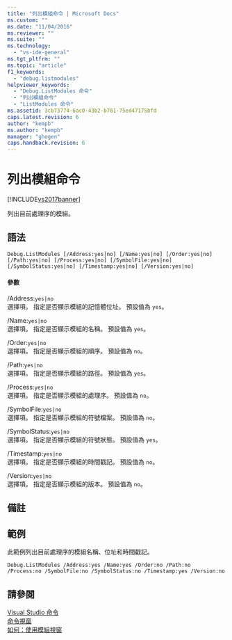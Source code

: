```yaml
---
title: "列出模組命令 | Microsoft Docs"
ms.custom: ""
ms.date: "11/04/2016"
ms.reviewer: ""
ms.suite: ""
ms.technology: 
  - "vs-ide-general"
ms.tgt_pltfrm: ""
ms.topic: "article"
f1_keywords: 
  - "debug.listmodules"
helpviewer_keywords: 
  - "Debug.ListModules 命令"
  - "列出模組命令"
  - "ListModules 命令"
ms.assetid: 3cb73774-6ac0-43b2-b781-75ed47175bfd
caps.latest.revision: 6
author: "kempb"
ms.author: "kempb"
manager: "ghogen"
caps.handback.revision: 6
---
```

# 列出模組命令
[!INCLUDE[vs2017banner](../../code-quality/includes/vs2017banner.md)]

列出目前處理序的模組。  
  
## 語法  
  
```  
Debug.ListModules [/Address:yes|no] [/Name:yes|no] [/Order:yes|no]  
[/Path:yes|no] [/Process:yes|no] [/SymbolFile:yes|no]  
[/SymbolStatus:yes|no] [/Timestamp:yes|no] [/Version:yes|no]  
```  
  
#### 參數  
 \/Address:`yes|no`  
 選擇項。  指定是否顯示模組的記憶體位址。  預設值為 `yes`。  
  
 \/Name:`yes|no`  
 選擇項。  指定是否顯示模組的名稱。  預設值為 `yes`。  
  
 \/Order:`yes|no`  
 選擇項。  指定是否顯示模組的順序。  預設值為 `no`。  
  
 \/Path:`yes|no`  
 選擇項。  指定是否顯示模組的路徑。  預設值為 `yes`。  
  
 \/Process:`yes|no`  
 選擇項。  指定是否顯示模組的處理序。  預設值為 `no`。  
  
 \/SymbolFile:`yes|no`  
 選擇項。  指定是否顯示模組的符號檔案。  預設值為 `no`。  
  
 \/SymbolStatus:`yes|no`  
 選擇項。  指定是否顯示模組的符號狀態。  預設值為 `yes`。  
  
 \/Timestamp:`yes|no`  
 選擇項。  指定是否顯示模組的時間戳記。  預設值為 `no`。  
  
 \/Version:`yes|no`  
 選擇項。  指定是否顯示模組的版本。  預設值為 `no`。  
  
## 備註  
  
## 範例  
 此範例列出目前處理序的模組名稱、位址和時間戳記。  
  
```  
Debug.ListModules /Address:yes /Name:yes /Order:no /Path:no /Process:no /SymbolFile:no /SymbolStatus:no /Timestamp:yes /Version:no  
```  
  
## 請參閱  
 [Visual Studio 命令](../../ide/reference/visual-studio-commands.md)   
 [命令視窗](../../ide/reference/command-window.md)   
 [如何：使用模組視窗](../../debugger/how-to-use-the-modules-window.md)